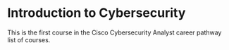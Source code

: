 # Introduction to Cybersecurity

This is the first course in the Cisco Cybersecurity Analyst career pathway list of courses.
